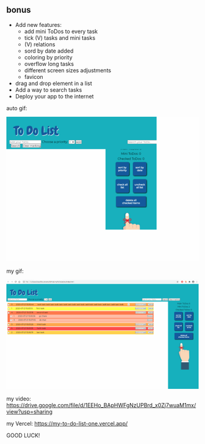 
 ## bonus
 - Add new features:
   * add mini ToDos to every task
   * tick (V) tasks and mini tasks
   * (V) relations
   * sord by date added
   * coloring by priority
   * overflow long tasks
   * different screen sizes adjustments
   * favicon
- drag and drop element in a list
- Add a way to search tasks
- Deploy your app to the internet
 
 
 auto gif:
 
 ![auto gif](./readme-files/ui-testing-recording.gif)
 
 my gif:
 
 ![my gif](./readme-files/my_gif.gif)
 
 my video:
 https://drive.google.com/file/d/1EEHo_BApHWFgNzUPBrd_x0Zj7wuaM1mx/view?usp=sharing
 
 my Vercel:
 https://my-to-do-list-one.vercel.app/
 
 
 
 
 
 GOOD LUCK!
